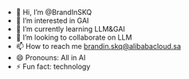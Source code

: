 - 👋 Hi, I’m @BrandInSKQ
- 👀 I’m interested in GAI
- 🌱 I’m currently learning LLM&GAI
- 💞️ I’m looking to collaborate on LLM
- 📫 How to reach me brandin.skq@alibabacloud.sa
- 😄 Pronouns: All in AI
- ⚡ Fun fact: technology

<!---
BrandInSKQ/BrandInSKQ is a ✨ special ✨ repository because its `README.md` (this file) appears on your GitHub profile.
You can click the Preview link to take a look at your changes.
--->
